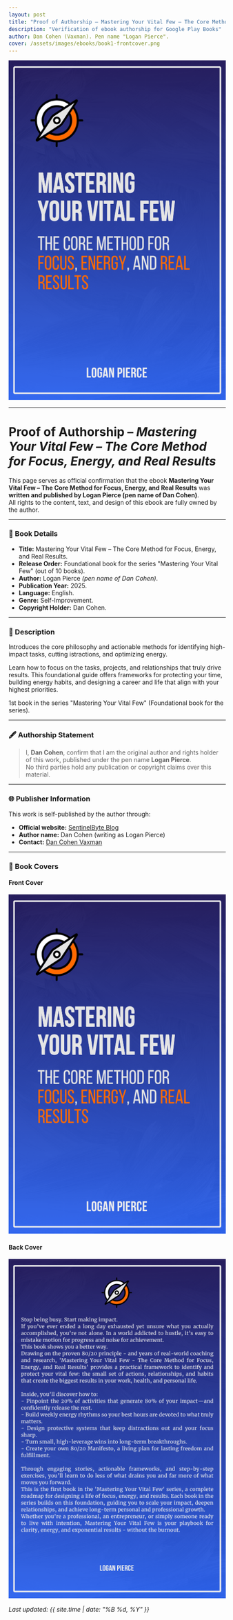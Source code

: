 ```yaml
---
layout: post
title: "Proof of Authorship – Mastering Your Vital Few – The Core Method for Focus, Energy, and Real Results"
description: "Verification of ebook authorship for Google Play Books"
author: Dan Cohen (Vaxman). Pen name "Logan Pierce".
cover: /assets/images/ebooks/book1-frontcover.png
---
```

![Cover Image](/assets/images/ebooks/book1-frontcover.png)

---

# Proof of Authorship – *Mastering Your Vital Few – The Core Method for Focus, Energy, and Real Results*

This page serves as official confirmation that the ebook **Mastering Your Vital Few – The Core Method for Focus, Energy, and Real Results** was **written and published by Logan Pierce (pen name of Dan Cohen)**.  
All rights to the content, text, and design of this ebook are fully owned by the author.

---

### 📘 Book Details
- **Title:** Mastering Your Vital Few – The Core Method for Focus, Energy, and Real Results.
- **Release Order:** Foundational book for the series "Mastering Your Vital Few" (out of 10 books).
- **Author:** Logan Pierce *(pen name of Dan Cohen)*.  
- **Publication Year:** 2025.
- **Language:** English.
- **Genre:** Self-Improvement.
- **Copyright Holder:** Dan Cohen.

---

### 💬 Description
Introduces the core philosophy and actionable methods for identifying high-impact tasks, cutting  istractions, and optimizing energy. 

Learn how to focus on the tasks, projects, and relationships that truly drive results. This foundational guide offers frameworks for protecting your time, building energy habits, and designing a career and life that align with your highest priorities.

1st book in the series "Mastering Your Vital Few" (Foundational book for the series).

---

### 🖋️ Authorship Statement

> I, **Dan Cohen**, confirm that I am the original author and rights holder of this work, published under the pen name **Logan Pierce**.  
> No third parties hold any publication or copyright claims over this material.

---

### 🌐 Publisher Information
This work is self-published by the author through:
- **Official website:** [SentinelByte Blog](https://sentinelbyte.github.io/)  
- **Author name:** Dan Cohen (writing as Logan Pierce)  
- **Contact:** [Dan Cohen Vaxman](https://www.linkedin.com/in/35b767173/)

---

### 📘 Book Covers

#### Front Cover
![Front Cover](/assets/images/ebooks/book1-frontcover.png)

#### Back Cover
![Back Cover](/assets/images/ebooks/book1-backcover.png)


_Last updated: {{ site.time | date: "%B %d, %Y" }}_
